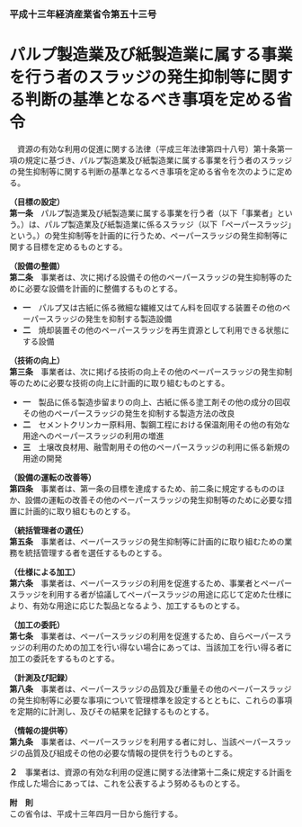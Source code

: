 ### 平成十三年経済産業省令第五十三号  
# パルプ製造業及び紙製造業に属する事業を行う者のスラッジの発生抑制等に関する判断の基準となるべき事項を定める省令  
　資源の有効な利用の促進に関する法律（平成三年法律第四十八号）第十条第一項の規定に基づき、パルプ製造業及び紙製造業に属する事業を行う者のスラッジの発生抑制等に関する判断の基準となるべき事項を定める省令を次のように定める。  
  
**（目標の設定）**  
**第一条**　パルプ製造業及び紙製造業に属する事業を行う者（以下「事業者」という。）は、パルプ製造業及び紙製造業に係るスラッジ（以下「ペーパースラッジ」という。）の発生抑制等を計画的に行うため、ペーパースラッジの発生抑制等に関する目標を定めるものとする。  
  
**（設備の整備）**  
**第二条**　事業者は、次に掲げる設備その他のペーパースラッジの発生抑制等のために必要な設備を計画的に整備するものとする。  
* **一**　パルプ又は古紙に係る微細な繊維又はてん料を回収する装置その他のペーパースラッジの発生を抑制する製造設備  
* **二**　焼却装置その他のペーパースラッジを再生資源として利用できる状態にする設備  
  
**（技術の向上）**  
**第三条**　事業者は、次に掲げる技術の向上その他のペーパースラッジの発生抑制等のために必要な技術の向上に計画的に取り組むものとする。  
* **一**　製品に係る製造歩留まりの向上、古紙に係る塗工剤その他の成分の回収その他のペーパースラッジの発生を抑制する製造方法の改良  
* **二**　セメントクリンカー原料用、製鋼工程における保温剤用その他の有効な用途へのペーパースラッジの利用の増進  
* **三**　土壌改良材用、融雪剤用その他のペーパースラッジの利用に係る新規の用途の開発  
  
**（設備の運転の改善等）**  
**第四条**　事業者は、第一条の目標を達成するため、前二条に規定するもののほか、設備の運転の改善その他のペーパースラッジの発生抑制等のために必要な措置に計画的に取り組むものとする。  
  
**（統括管理者の選任）**  
**第五条**　事業者は、ペーパースラッジの発生抑制等に計画的に取り組むための業務を統括管理する者を選任するものとする。  
  
**（仕様による加工）**  
**第六条**　事業者は、ペーパースラッジの利用を促進するため、事業者とペーパースラッジを利用する者が協議してペーパースラッジの用途に応じて定めた仕様により、有効な用途に応じた製品となるよう、加工するものとする。  
  
**（加工の委託）**  
**第七条**　事業者は、ペーパースラッジの利用を促進するため、自らペーパースラッジの利用のための加工を行い得ない場合にあっては、当該加工を行い得る者に加工の委託をするものとする。  
  
**（計測及び記録）**  
**第八条**　事業者は、ペーパースラッジの品質及び重量その他のペーパースラッジの発生抑制等に必要な事項について管理標準を設定するとともに、これらの事項を定期的に計測し、及びその結果を記録するものとする。  
  
**（情報の提供等）**  
**第九条**　事業者は、ペーパースラッジを利用する者に対し、当該ペーパースラッジの品質及び組成その他の必要な情報の提供を行うものとする。  
  
**２**　事業者は、資源の有効な利用の促進に関する法律第十二条に規定する計画を作成した場合にあっては、これを公表するよう努めるものとする。  
  
**附　則**  
この省令は、平成十三年四月一日から施行する。  
  
